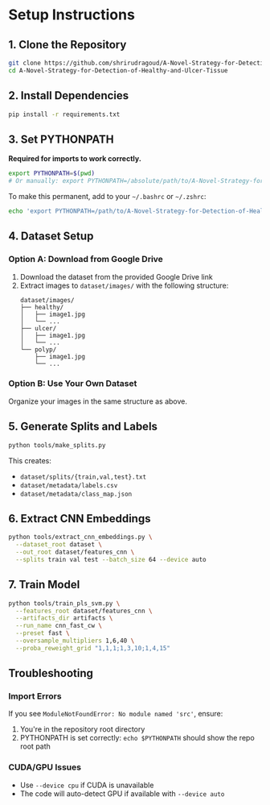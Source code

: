 # Setup Instructions

## 1. Clone the Repository
```bash
git clone https://github.com/shrirudragoud/A-Novel-Strategy-for-Detection-of-Healthy-and-Ulcer-Tissue.git
cd A-Novel-Strategy-for-Detection-of-Healthy-and-Ulcer-Tissue
```

## 2. Install Dependencies
```bash
pip install -r requirements.txt
```

## 3. Set PYTHONPATH
**Required for imports to work correctly.**
```bash
export PYTHONPATH=$(pwd)
# Or manually: export PYTHONPATH=/absolute/path/to/A-Novel-Strategy-for-Detection-of-Healthy-and-Ulcer-Tissue
```

To make this permanent, add to your `~/.bashrc` or `~/.zshrc`:
```bash
echo 'export PYTHONPATH=/path/to/A-Novel-Strategy-for-Detection-of-Healthy-and-Ulcer-Tissue' >> ~/.bashrc
```

## 4. Dataset Setup

### Option A: Download from Google Drive
1. Download the dataset from the provided Google Drive link
2. Extract images to `dataset/images/` with the following structure:
   ```
   dataset/images/
   ├── healthy/
   │   ├── image1.jpg
   │   └── ...
   ├── ulcer/
   │   ├── image1.jpg
   │   └── ...
   └── polyp/
       ├── image1.jpg
       └── ...
   ```

### Option B: Use Your Own Dataset
Organize your images in the same structure as above.

## 5. Generate Splits and Labels
```bash
python tools/make_splits.py
```

This creates:
- `dataset/splits/{train,val,test}.txt`
- `dataset/metadata/labels.csv`
- `dataset/metadata/class_map.json`

## 6. Extract CNN Embeddings
```bash
python tools/extract_cnn_embeddings.py \
  --dataset_root dataset \
  --out_root dataset/features_cnn \
  --splits train val test --batch_size 64 --device auto
```

## 7. Train Model
```bash
python tools/train_pls_svm.py \
  --features_root dataset/features_cnn \
  --artifacts_dir artifacts \
  --run_name cnn_fast_cw \
  --preset fast \
  --oversample_multipliers 1,6,40 \
  --proba_reweight_grid "1,1,1;1,3,10;1,4,15"
```

## Troubleshooting

### Import Errors
If you see `ModuleNotFoundError: No module named 'src'`, ensure:
1. You're in the repository root directory
2. PYTHONPATH is set correctly: `echo $PYTHONPATH` should show the repo root path

### CUDA/GPU Issues
- Use `--device cpu` if CUDA is unavailable
- The code will auto-detect GPU if available with `--device auto`

